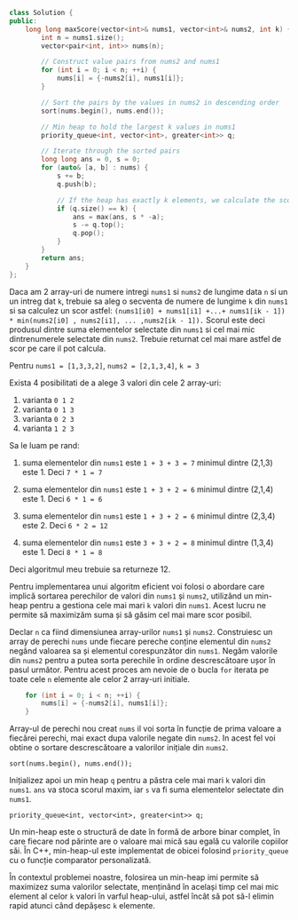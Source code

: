 ```cpp 
class Solution {
public:
    long long maxScore(vector<int>& nums1, vector<int>& nums2, int k) {
        int n = nums1.size();
        vector<pair<int, int>> nums(n);

        // Construct value pairs from nums2 and nums1
        for (int i = 0; i < n; ++i) {
            nums[i] = {-nums2[i], nums1[i]};
        }

        // Sort the pairs by the values ​​in nums2 in descending order
        sort(nums.begin(), nums.end());

        // Min heap to hold the largest k values ​​in nums1
        priority_queue<int, vector<int>, greater<int>> q;

        // Iterate through the sorted pairs
        long long ans = 0, s = 0;
        for (auto& [a, b] : nums) {
            s += b;
            q.push(b);

            // If the heap has exactly k elements, we calculate the score and update maxScore if necessary
            if (q.size() == k) {
                ans = max(ans, s * -a);
                s -= q.top();
                q.pop();
            }
        }
        return ans;
    }
};
```

Daca am 2 array-uri de numere intregi `nums1` si `nums2` de lungime data `n` si un un intreg dat `k`, trebuie sa aleg o secventa de numere de lungime `k` din `nums1` si sa calculez un scor astfel: `(nums1[i0] + nums1[i1] +...+ nums1[ik - 1]) * min(nums2[i0] , nums2[i1], ... ,nums2[ik - 1]).`
Scorul este deci produsul dintre suma elementelor selectate din `nums1` si cel mai mic dintrenumerele selectate din `nums2`.
Trebuie returnat cel mai mare astfel de scor pe care il pot calcula.

Pentru `nums1 = [1,3,3,2]`, `nums2 = [2,1,3,4]`, `k = 3`

Exista 4 posibilitati de a alege 3 valori din cele 2 array-uri:
1) varianta `0 1 2`
2) varianta `0 1 3`
3) varianta `0 2 3`
4) varianta `1 2 3`

Sa le luam pe rand:
1) suma elementelor din `nums1` este `1 + 3 + 3 = 7`
minimul dintre (2,1,3) este 1. Deci `7 * 1 = 7`

2) suma elementelor din `nums1` este `1 + 3 + 2 = 6`
minimul dintre (2,1,4) este 1. Deci `6 * 1 = 6`

3) suma elementelor din `nums1` este `1 + 3 + 2 = 6`
minimul dintre (2,3,4) este 2. Deci `6 * 2 = 12`

4) suma elementelor din `nums1` este `3 + 3 + 2 = 8`
minimul dintre (1,3,4) este 1. Deci `8 * 1 = 8`

Deci algoritmul meu trebuie sa returneze 12.

Pentru implementarea unui algoritm eficient voi folosi o abordare care implică sortarea perechilor de valori din `nums1` și `nums2`, utilizând un min-heap pentru a gestiona cele mai mari `k` valori din `nums1`. Acest lucru ne permite să maximizăm suma și să găsim cel mai mare scor posibil.

Declar `n` ca fiind dimensiunea array-urilor `nums1` și `nums2`.
Construiesc un array de perechi `nums` unde fiecare pereche conține elementul din `nums2` negând valoarea sa și elementul corespunzător din `nums1`. Negăm valorile din `nums2` pentru a putea sorta perechile în ordine descrescătoare ușor în pasul următor.
Pentru acest proces am nevoie de o bucla `for` iterata pe toate cele `n` elemente ale celor 2 array-uri initiale.


```cpp
    for (int i = 0; i < n; ++i) {
        nums[i] = {-nums2[i], nums1[i]};
    }
```

Array-ul de perechi nou creat `nums` il voi sorta în funcție de prima valoare a fiecărei perechi, mai exact dupa valorile negate din `nums2`. In acest fel voi obtine o sortare descrescătoare a valorilor inițiale din `nums2`.

`sort(nums.begin(), nums.end());`

Inițializez apoi un min heap `q` pentru a păstra cele mai mari `k` valori din `nums1`.
`ans` va stoca scorul maxim, iar `s` va fi suma elementelor selectate din `nums1`.

`priority_queue<int, vector<int>, greater<int>> q;`

Un min-heap este o structură de date în formă de arbore binar complet, în care fiecare nod părinte are o valoare mai mică sau egală cu valorile copiilor săi. În C++, min-heap-ul este implementat de obicei folosind `priority_queue` cu o funcție comparator personalizată.

În contextul problemei noastre, folosirea un min-heap imi permite să maximizez suma valorilor selectate, menținând în același timp cel mai mic element al celor `k` valori în varful heap-ului, astfel încât să pot să-l elimin rapid atunci când depășesc `k` elemente.